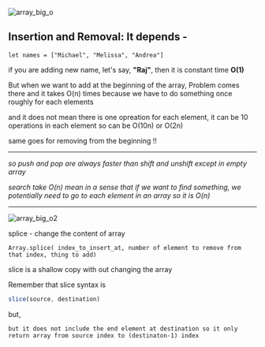 ![array_big_o](https://user-images.githubusercontent.com/11494733/209091859-fdb12352-588a-47cc-9550-4b1674612f0b.png)


## Insertion and Removal: It depends - 

```
let names = ["Michael", "Melissa", "Andrea"]
```
if you are adding new name, let's say, <b>"Raj"</b>, then it is constant time <b>O(1)</b>

But when we want to add at the beginning of the array, Problem comes there and it takes O(n) times because we have to do something once roughly for each elements

and it does not mean there is one opreation for each element, it can be 10 operations in each element so can be O(10n) or O(2n)

same goes for removing from the beginning !! 

-----------------------------------------------------------------------------------------------------------------------------------------------------

<i> so push and pop are always faster than shift and unshift except in empty array</i>

<i> search take O(n) mean in a sense that if we want to find something, we potentially need to go to each element in an array so it is O(n) </i>

------------------------------------------------------------------------------------------------------------------------------------------------------


![array_big_o2](https://user-images.githubusercontent.com/11494733/209094267-b24e2a10-eb5d-49d3-8035-c58785ec84b0.png)


splice - change the content of array 
```
Array.splice( index_to_insert_at, number of element to remove from that index, thing to add)
```
slice is a shallow copy with out changing the array

Remember that slice syntax is 
```javascript
slice(source, destination)  
```

but, 

```
but it does not include the end element at destination so it only return array from source index to (destinaton-1) index
```
